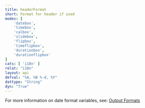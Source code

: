 ```yaml
---
title: headerFormat
short: Format for header if used
modes: [
	'datebox',
	'timebox',
	'calbox',
	'slidebox',
	'flipbox',
	'timeflipbox',
	'durationbox',
	'durationflipbox'
]
cats: [ 'i18n' ]
relat: "i18n"
layout: api
defval: "%A, %B %-d, %Y"
dattype: "String"
dyn: "True"
---
```



For more information on date format variables, see: [Output Formats]({{site.basesite}}doc/3-3-output/)

